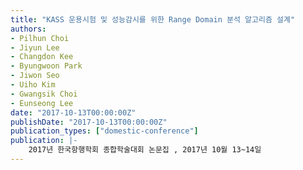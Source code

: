 ```yaml
---
title: "KASS 운용시험 및 성능감시를 위한 Range Domain 분석 알고리즘 설계"
authors:
- Pilhun Choi
- Jiyun Lee
- Changdon Kee
- Byungwoon Park
- Jiwon Seo
- Uiho Kim
- Gwangsik Choi
- Eunseong Lee
date: "2017-10-13T00:00:00Z"
publishDate: "2017-10-13T00:00:00Z"
publication_types: ["domestic-conference"]
publication: |-
    2017년 한국항행학회 종합학술대회 논문집 , 2017년 10월 13~14일
---
```

